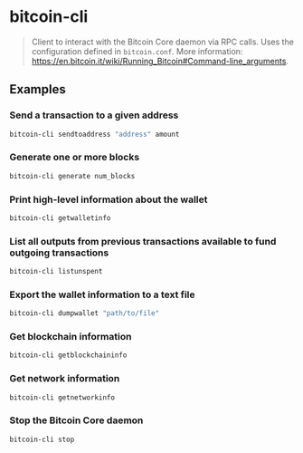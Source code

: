 # bitcoin-cli

> Client to interact with the Bitcoin Core daemon via RPC calls. Uses the configuration defined in `bitcoin.conf`. More information: <https://en.bitcoin.it/wiki/Running_Bitcoin#Command-line_arguments>.

## Examples

### Send a transaction to a given address

```bash
bitcoin-cli sendtoaddress "address" amount
```

### Generate one or more blocks

```bash
bitcoin-cli generate num_blocks
```

### Print high-level information about the wallet

```bash
bitcoin-cli getwalletinfo
```

### List all outputs from previous transactions available to fund outgoing transactions

```bash
bitcoin-cli listunspent
```

### Export the wallet information to a text file

```bash
bitcoin-cli dumpwallet "path/to/file"
```

### Get blockchain information

```bash
bitcoin-cli getblockchaininfo
```

### Get network information

```bash
bitcoin-cli getnetworkinfo
```

### Stop the Bitcoin Core daemon

```bash
bitcoin-cli stop
```
